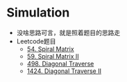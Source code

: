 # Simulation

* 没啥思路可言，就是照着题目的思路走
* Leetcode题目
  * [54. Spiral Matrix](https://leetcode.com/problems/spiral-matrix)
  * [59. Spiral Matrix II](https://leetcode.com/problems/spiral-matrix-ii)
  * [498. Diagonal Traverse](https://leetcode.com/problems/diagonal-traverse)
  * [1424. Diagonal Traverse II](https://leetcode.com/problems/diagonal-traverse-ii)
